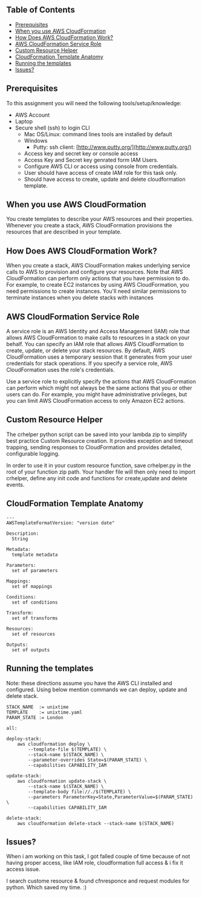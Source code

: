 ## Table of Contents

*   [Prerequisites](#prerequisites)
*   [When you use AWS CloudFormation](#When-you-use-AWS-CloudFormation)
*   [How Does AWS CloudFormation Work?](#How-Does-AWS-CloudFormation-Work?)
*   [AWS CloudFormation Service Role](#AWS-CloudFormation-Service-Role)
*   [Custom Resource Helper](#Custom-Resource-Helper)
*   [CloudFormation Template Anatomy](#CloudFormation-Template-Anatomy)
*   [Running the templates](#Running-the-templates)
*   [Issues?](#Issues?)


## Prerequisites

To this assignment you will need the following tools/setup/knowledge:

*   AWS Account
*   Laptop
*   Secure shell (ssh) to login CLI
    *   Mac OS/Linux: command lines tools are installed by default
    *   Windows
        *   Putty: ssh client: [http://www.putty.org/](http://www.putty.org/)
    *   Access key and secret key or console access
    *   Access Key and Secret key genrated form IAM Users.
    *   Configure AWS CLI or access using console from credentials.
    *   User should have access of create IAM role for this task only.
    *   Should have access to create, update and delete cloudformation template.
    
## When you use AWS CloudFormation

You create templates to describe your AWS resources and their properties. Whenever you create a stack, AWS CloudFormation provisions the resources that are described in your template. 

## How Does AWS CloudFormation Work?

When you create a stack, AWS CloudFormation makes underlying service calls to AWS to provision and configure your resources. Note that AWS CloudFormation can perform only actions that you have permission to do. For example, to create EC2 instances by using AWS CloudFormation, you need permissions to create instances. You'll need similar permissions to terminate instances when you delete stacks with instances

## AWS CloudFormation Service Role

A service role is an AWS Identity and Access Management (IAM) role that allows AWS CloudFormation to make calls to resources in a stack on your behalf. You can specify an IAM role that allows AWS CloudFormation to create, update, or delete your stack resources. By default, AWS CloudFormation uses a temporary session that it generates from your user credentials for stack operations. If you specify a service role, AWS CloudFormation uses the role's credentials.

Use a service role to explicitly specify the actions that AWS CloudFormation can perform which might not always be the same actions that you or other users can do. For example, you might have administrative privileges, but you can limit AWS CloudFormation access to only Amazon EC2 actions. 
 
## Custom Resource Helper

The crhelper python script can be saved into your lambda zip to simplify best practice Custom Resource creation. It provides exception and timeout trapping, sending responses to CloudFormation and provides detailed, configurable logging.

In order to use it in your custom resource function, save crhelper.py in the root of your function zip path. Your handler file will then only need to import crhelper, define any init code and functions for create,update and delete events.

## CloudFormation Template Anatomy

```
---
AWSTemplateFormatVersion: "version date"

Description:
  String

Metadata:
  template metadata

Parameters:
  set of parameters

Mappings:
  set of mappings

Conditions:
  set of conditions

Transform:
  set of transforms

Resources:
  set of resources

Outputs:
  set of outputs
```

## Running the templates

Note: these directions assume you have the AWS CLI installed and configured. Using below mention commands we can deploy, update and delete stack.

```
STACK_NAME  := unixtime
TEMPLATE    := unixtime.yaml
PARAM_STATE := London

all:

deploy-stack:
	aws cloudformation deploy \
		--template-file $(TEMPLATE) \
		--stack-name $(STACK_NAME) \
		--parameter-overrides State=$(PARAM_STATE) \
		--capabilities CAPABILITY_IAM

update-stack:
	aws cloudformation update-stack \
		--stack-name $(STACK_NAME) \
		--template-body file://./$(TEMPLATE) \
		--parameters ParameterKey=State,ParameterValue=$(PARAM_STATE) \
		--capabilities CAPABILITY_IAM

delete-stack:
	aws cloudformation delete-stack --stack-name $(STACK_NAME)
```
   
 
 ## Issues?
 
When i am working on this task, I got falled couple of time because of not having proper access, like IAM role, cloudformation full access & i fix it access issue.

I search custome resource & found cfnresponce and request modules for python. Which saved my time. :)
